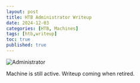 ```yaml
---
layout: post
title: HTB Administrator Writeup
date: 2024-12-03
categories: [HTB, Machines]
tags: [htb,writeup]
toc: true
published: true
---
```

![Administrator](https://tuxpad.github.io/assets/images/htb/machines/administrator/administrator.png)

Machine is still active. Writeup coming when retired.
